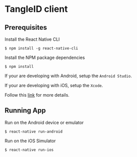 # TangleID client

## Prerequisites

Install the React Native CLI
```shell
$ npm install -g react-native-cli
```

Install the NPM package dependencies
```shell
$ npm install
```

If your are developing with Android, setup the `Android Studio`.

If your are developing with iOS, setup the `Xcode`.

Follow this [link](https://facebook.github.io/react-native/docs/getting-started.html) for more details.


## Running App

Run on the Android device or emulator
```shell
$ react-native run-android
```

Run on the iOS Simulator
```shell
$ react-native run-ios
```